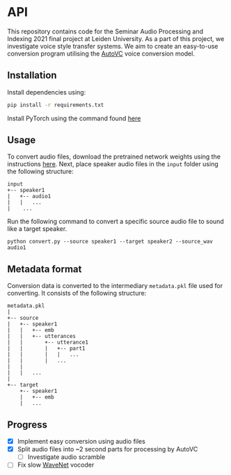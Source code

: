 # API
This repository contains code for the Seminar Audio Processing and Indexing 2021 final project at Leiden University. As a part of this project, we investigate voice style transfer systems. We aim to create an easy-to-use conversion program utilising the [AutoVC](https://github.com/auspicious3000/autovc) voice conversion model.

## Installation

Install dependencies using:

```bash
pip install -r requirements.txt
```

Install PyTorch using the command found [here](https://pytorch.org/get-started/locally/)

## Usage
To convert audio files, download the pretrained network weights using the instructions [here](networks/README.md). Next, place speaker audio files in the `input` folder using the following structure:

```
input
+-- speaker1
|   +-- audio1
|   |   ...
|    ...
```

Run the following command to convert a specific source audio file to sound like a target speaker.

```
python convert.py --source speaker1 --target speaker2 --source_wav audio1
```

## Metadata format
Conversion data is converted to the intermediary `metadata.pkl` file used for converting. It consists of the following structure:

```
metadata.pkl
|
+-- source
|   +-- speaker1
|   |   +-- emb
|   |   +-- utterances
|   |       +-- utterance1
|   |       |   +-- part1
|   |       |   |   ...    
|   |       |   ...
|   |       
|   |   ...
|   
+-- target
    +-- speaker1
    |   +-- emb
    |   ...
```

## Progress

- [x] Implement easy conversion using audio files
- [x] Split audio files into ~2 second parts for processing by AutoVC
    - [ ] Investigate audio scramble 
- [ ] Fix slow [WaveNet](https://github.com/r9y9/wavenet_vocoder) vocoder